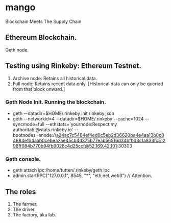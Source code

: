 # mango
Blockchain Meets The Supply Chain

## Ethereum Blockchain.

Geth node.

## Testing using Rinkeby: Ethereum Testnet.

1. Archive node: Retains all historical data.
2. Full node: Retains recent data only. [Historical data can only be queried from that block onward.]

### Geth Node Init. Running the blockchain.

- geth --datadir=$HOME/.rinkeby init rinkeby.json
- geth --networkid=4 --datadir=$HOME/.rinkeby --cache=1024 --syncmode=full --ethstats='yournode:Respect my authoritah!@stats.rinkeby.io' --bootnodes=enode://a24ac7c5484ef4ed0c5eb2d36620ba4e4aa13b8c84684e1b4aab0cebea2ae45cb4d375b77eab56516d34bfbd3c1a833fc51296ff084b770b94fb9028c4d25ccf@52.169.42.101:30303

### Geth console.
- geth attach ipc:/home/tutten/.rinkeby/geth.ipc
- admin.startRPC("127.0.0.1", 8545, "*", "eth,net,web3")  // Attention.

## The roles

1. The farmer.
2. The driver.
3. The factory, aka lab.

